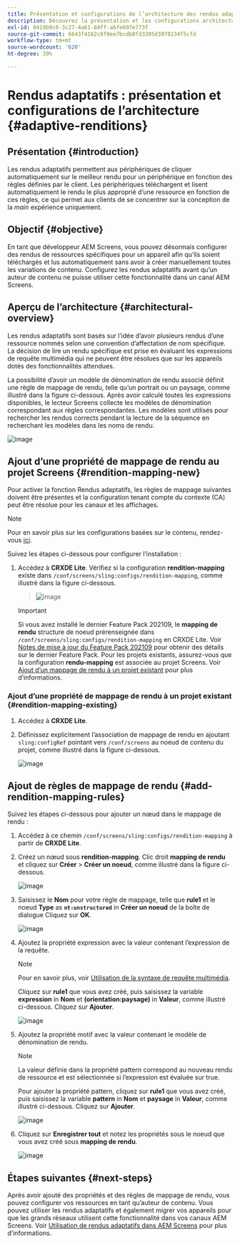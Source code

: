 ```yaml
---
title: Présentation et configurations de l’architecture des rendus adaptatifs
description: Découvrez la présentation et les configurations architecturales dans CRXDE Lite pour les rendus adaptatifs dans AEM Screens.
exl-id: 0419b9c6-3c27-4a61-84ff-a6fe697e773f
source-git-commit: 6643f4162c8f0ee7bcdb0fd3305d3978234f5cfd
workflow-type: tm+mt
source-wordcount: '620'
ht-degree: 39%

---
```


# Rendus adaptatifs : présentation et configurations de l’architecture {#adaptive-renditions}

## Présentation {#introduction}

Les rendus adaptatifs permettent aux périphériques de cliquer automatiquement sur le meilleur rendu pour un périphérique en fonction des règles définies par le client. Les périphériques téléchargent et lisent automatiquement le rendu le plus approprié d’une ressource en fonction de ces règles, ce qui permet aux clients de se concentrer sur la conception de la *main* expérience uniquement.

## Objectif {#objective}

En tant que développeur AEM Screens, vous pouvez désormais configurer des rendus de ressources spécifiques pour un appareil afin qu’ils soient téléchargés et lus automatiquement sans avoir à créer manuellement toutes les variations de contenu. Configurez les rendus adaptatifs avant qu’un auteur de contenu ne puisse utiliser cette fonctionnalité dans un canal AEM Screens.

## Aperçu de l’architecture {#architectural-overview}

Les rendus adaptatifs sont basés sur l’idée d’avoir plusieurs rendus d’une ressource nommés selon une convention d’affectation de nom spécifique. La décision de lire un rendu spécifique est prise en évaluant les expressions de requête multimédia qui ne peuvent être résolues que sur les appareils dotés des fonctionnalités attendues.

La possibilité d’avoir un modèle de dénomination de rendu associé définit une règle de mappage de rendu, telle qu’un portrait ou un paysage, comme illustré dans la figure ci-dessous. Après avoir calculé toutes les expressions disponibles, le lecteur Screens collecte les modèles de dénomination correspondant aux règles correspondantes. Les modèles sont utilisés pour rechercher les rendus corrects pendant la lecture de la séquence en recherchant les modèles dans les noms de rendu.

![image](/help/user-guide/assets/adaptive-renditions/adaptive-renditions.png)

## Ajout d’une propriété de mappage de rendu au projet Screens {#rendition-mapping-new}

Pour activer la fonction Rendus adaptatifs, les règles de mappage suivantes doivent être présentes et la configuration tenant compte du contexte (CA) peut être résolue pour les canaux et les affichages.

>[!NOTE]
>Pour en savoir plus sur les configurations basées sur le contenu, rendez-vous [ici](https://sling.apache.org/documentation/bundles/context-aware-configuration/context-aware-configuration.html).

Suivez les étapes ci-dessous pour configurer l’installation :

1. Accédez à **CRXDE Lite**. Vérifiez si la configuration **rendition-mapping** existe dans `/conf/screens/sling:configs/rendition-mapping`, comme illustré dans la figure ci-dessous.

   >![image](/help/user-guide/assets/adaptive-renditions/mapping-rules1.png)

   >[!IMPORTANT]
   >Si vous avez installé le dernier Feature Pack 202109, le **mapping de rendu** structure de noeud prérenseignée dans `/conf/screens/sling:configs/rendition-mapping` en CRXDE Lite. Voir [Notes de mise à jour du Feature Pack 202109](/help/user-guide/release-notes-fp-202109.md) pour obtenir des détails sur le dernier Feature Pack.
   >Pour les projets existants, assurez-vous que la configuration **rendu-mapping** est associée au projet Screens. Voir [Ajout d’un mappage de rendu à un projet existant](#rendition-mapping-existing) pour plus d’informations.

### Ajout d’une propriété de mappage de rendu à un projet existant {#rendition-mapping-existing}

1. Accédez à **CRXDE Lite**.

1. Définissez explicitement l’association de mappage de rendu en ajoutant `sling:configRef` pointant vers `/conf/screens` au noeud de contenu du projet, comme illustré dans la figure ci-dessous.

   ![image](/help/user-guide/assets/adaptive-renditions/renditon-mapping2.png)


## Ajout de règles de mappage de rendu {#add-rendition-mapping-rules}

Suivez les étapes ci-dessous pour ajouter un nœud dans le mappage de rendu :

1. Accédez à ce chemin `/conf/screens/sling:configs/rendition-mapping` à partir de **CRXDE Lite**.
1. Créez un nœud sous **rendition-mapping**. Clic droit **mapping de rendu** et cliquez sur **Créer** > **Créer un noeud**, comme illustré dans la figure ci-dessous.

   ![image](/help/user-guide/assets/adaptive-renditions/add-node1.png)

1. Saisissez le **Nom** pour votre règle de mappage, telle que **rule1** et le noeud **Type** as **`nt:unstructured`** in **Créer un noeud** de la boîte de dialogue Cliquez sur **OK**.

   ![image](/help/user-guide/assets/adaptive-renditions/add-node2.png)


1. Ajoutez la propriété expression avec la valeur contenant l’expression de la requête.

   >[!NOTE]
   >Pour en savoir plus, voir [Utilisation de la syntaxe de requête multimédia](https://developer.mozilla.org/en-US/docs/Web/CSS/CSS_media_queries/Using_media_queries).

   Cliquez sur **rule1** que vous avez créé, puis saisissez la variable **expression** in **Nom** et **(orientation:paysage)** in **Valeur**, comme illustré ci-dessous. Cliquez sur **Ajouter**.

   ![image](/help/user-guide/assets/adaptive-renditions/add-node3.png)

1. Ajoutez la propriété motif avec la valeur contenant le modèle de dénomination de rendu.

   >[!NOTE]
   >La valeur définie dans la propriété pattern correspond au nouveau rendu de ressource et est sélectionnée si l’expression est évaluée sur true.

   Pour ajouter la propriété pattern, cliquez sur **rule1** que vous avez créé, puis saisissez la variable **pattern** in **Nom** et **paysage** in **Valeur**, comme illustré ci-dessous. Cliquez sur **Ajouter**.

   ![image](/help/user-guide/assets/adaptive-renditions/add-node4.png)

1. Cliquez sur **Enregistrer tout** et notez les propriétés sous le noeud que vous avez créé sous **mapping de rendu**.

   ![image](/help/user-guide/assets/adaptive-renditions/add-node5.png)

## Étapes suivantes {#next-steps}

Après avoir ajouté des propriétés et des règles de mappage de rendu, vous pouvez configurer vos ressources en tant qu’auteur de contenu. Vous pouvez utiliser les rendus adaptatifs et également migrer vos appareils pour que les grands réseaux utilisent cette fonctionnalité dans vos canaux AEM Screens. Voir [Utilisation de rendus adaptatifs dans AEM Screens](/help/user-guide/using-adaptive-renditions.md) pour plus d’informations.
